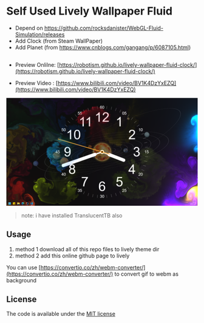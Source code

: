 # Self Used Lively Wallpaper Fluid 

- Depend on https://github.com/rocksdanister/WebGL-Fluid-Simulation/releases
- Add Clock (from Steam WallPaper)
- Add Planet (from https://www.cnblogs.com/gangang/p/6087105.html)

## 

- Preview Onlilne: [https://robotism.github.io/lively-wallpaper-fluid-clock/](https://robotism.github.io/lively-wallpaper-fluid-clock/)

- Preview Video : [https://www.bilibili.com/video/BV1K4DzYxEZQ](https://www.bilibili.com/video/BV1K4DzYxEZQ)


[![](./screen.png)](https://www.bilibili.com/video/BV1K4DzYxEZQ)

> note: i have installed TranslucentTB also



## Usage

1. method 1
    download all of this repo files to lively theme dir
2. method 2
    add this online github page to lively


You can use [https://convertio.co/zh/webm-converter/](https://convertio.co/zh/webm-converter/) to convert gif to webm as background


## License

The code is available under the [MIT license](LICENSE)
